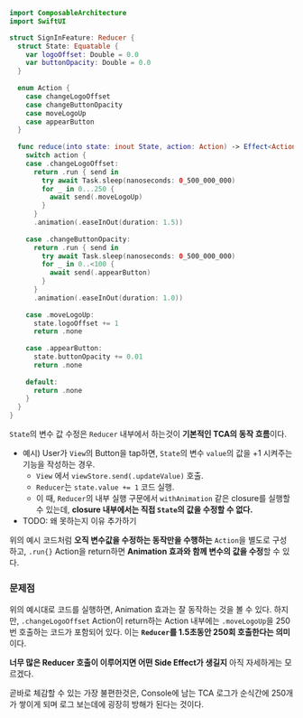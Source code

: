 

```swift
import ComposableArchitecture
import SwiftUI

struct SignInFeature: Reducer {
  struct State: Equatable {
    var logoOffset: Double = 0.0
    var buttonOpacity: Double = 0.0
  }
  
  enum Action {
    case changeLogoOffset
    case changeButtonOpacity
    case moveLogoUp
    case appearButton
  }
  
  func reduce(into state: inout State, action: Action) -> Effect<Action> {
    switch action {
    case .changeLogoOffset:
      return .run { send in
        try await Task.sleep(nanoseconds: 0_500_000_000)
        for _ in 0...250 {
          await send(.moveLogoUp)
        }
      }
      .animation(.easeInOut(duration: 1.5))
      
    case .changeButtonOpacity:
      return .run { send in
        try await Task.sleep(nanoseconds: 0_500_000_000)
        for _ in 0..<100 {
          await send(.appearButton)
        }
      }
      .animation(.easeInOut(duration: 1.0))
      
    case .moveLogoUp:
      state.logoOffset += 1
      return .none
      
    case .appearButton:
      state.buttonOpacity += 0.01
      return .none
      
    default:
      return .none
    }
  }
}
```


`State`의 변수 값 수정은 `Reducer` 내부에서 하는것이 **기본적인 TCA의 동작 흐름**이다.

- 예시) User가 `View`의 Button을 tap하면, `State`의 변수 `value`의 값을 +1 시켜주는 기능을 작성하는 경우.
	- `View` 에서 `viewStore.send(.updateValue)` 호출.
	- `Reducer`는 `state.value += 1` 코드 실행.
	- 이 때, `Reducer`의 내부 실행 구문에서 `withAnimation` 같은 closure를 실행할 수 있는데, **closure 내부에서는 직접 `State`의 값을 수정할 수 없다.**
- TODO: 왜 못하는지 이유 추가하기

위의 예시 코드처럼 **오직 변수값을 수정하는 동작만을 수행하는** `Action`을 별도로 구성하고, `.run{}` Action을 return하면 **Animation 효과와 함께 변수의 값을 수정**할 수 있다.

### 문제점
위의 예시대로 코드를 실행하면, Animation 효과는 잘 동작하는 것을 볼 수 있다. 하지만,
`.changeLogoOffset` Action이 return하는 Action 내부에는 `.moveLogoUp`을 250번 호출하는 코드가 포함되어 있다.
이는 **`Reducer`를 1.5초동안 250회 호출한다는 의미**이다. 

**너무 많은 Reducer 호출이 이루어지면 어떤 Side Effect가 생길지** 아직 자세하게는 모르겠다.

곧바로 체감할 수 있는 가장 불편한것은, Console에 남는 TCA 로그가 순식간에 250개가 쌓이게 되며 로그 보는데에 굉장히 방해가 된다는 것이다.


